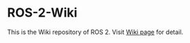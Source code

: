# ROS-2-Wiki
This is the Wiki repository of ROS 2.
Visit [Wiki page](https://github.com/ROS-utagoe/ROS-2-Wiki/wiki) for detail.
